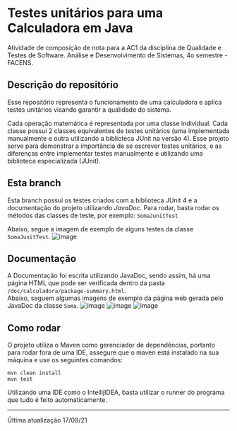 # Testes unitários para uma Calculadora em Java
Atividade de composição de nota para a AC1 da disciplina de Qualidade e Testes de Software. Análise e Desenvolvimento de Sistemas, 4o semestre - FACENS.

## Descrição do repositório
Esse repositório representa o funcionamento de uma calculadora e aplica testes unitários visando garantir a qualidade do sistema. <br />

Cada operação matemática é representada por uma classe individual. Cada classe possui 2 classes equivalentes de testes unitários 
(uma implementada manualmente e outra utilizando a biblioteca JUnit na versão 4). Esse projeto serve para demonstrar a importância
de se escrever testes unitários, e as diferenças entre implementar testes manualmente e utilizando uma biblioteca especializada (JUnit).

## Esta branch
Esta branch possui os testes criados com a biblioteca JUnit 4 e a documentação do projeto utilizando *JavaDoc*.
Para rodar, basta rodar os métodos das classes de teste, por exemplo: `SomaJunitTest`

Abaixo, segue a imagem de exemplo de alguns testes da classe `SomaJunitTest`.
![image](https://github.com/nicolasgandrade/calculadora-tqs/assets/82426254/723dd804-7abe-456c-8762-28e683f254b3)

## Documentação
A Documentação foi escrita utilizando JavaDoc, sendo assim, há uma página HTML que pode ser verificada
dentro da pasta `/doc/calculadora/package-summary.html`. <br />
Abaixo, seguem algumas imagens de exemplo da página web gerada pelo JavaDoc da classe `Soma`.
![image](https://github.com/nicolasgandrade/calculadora-tqs/assets/82426254/dd1a658d-828c-48f4-9132-a1625f8dc711)
![image](https://github.com/nicolasgandrade/calculadora-tqs/assets/82426254/9f38c431-fd38-47ee-8f6f-13ca131ebbac)
![image](https://github.com/nicolasgandrade/calculadora-tqs/assets/82426254/034aa227-72d3-40c4-bb12-e08873ba9661)


## Como rodar
O projeto utiliza o Maven como gerenciador de dependências, portanto para rodar fora de uma IDE, 
assegure que o maven está instalado na sua máquina e use os seguintes comandos:
```
mvn clean install
mvn test
```
Utilizando uma IDE como o IntellijIDEA, basta utilizar o runner do programa que tudo é feito automaticamente.
<hr>
Última atualização 17/09/21
